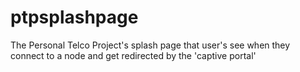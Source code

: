 ptpsplashpage
=============

The Personal Telco Project's splash page that user's see when they connect to a node and get redirected by the 'captive portal' 
